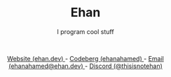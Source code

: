 <br />
<h1 align="center"> Ehan </h1>
<p align="center"> I program cool stuff </p>
<br />
<p align="center"> <a href="https://ehan.dev/"> Website (ehan.dev) </a> - <a href="https://codeberg.org/ehanahamed"> Codeberg (ehanahamed) </a> - <a href="mailto:ehanahamed@ehan.dev"> Email (ehanahamed@ehan.dev) </a> - <a href="https://discord.com/users/951982294787301436"> Discord (@thisisnotehan) </a> </p>

<br />
